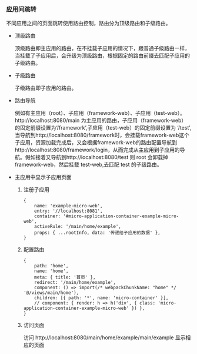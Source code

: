 ### 应用间跳转

不同应用之间的页面跳转使用路由控制，路由分为顶级路由和子级路由。

-   顶级路由

    顶级路由即主应用的路由，在不挂载子应用的情况下，跟普通子级路由一样，当挂载了子应用后，会升级为顶级路由，根据固定的路由前缀去匹配子应用的子级路由。

-   子级路由

    子级路由即子应用的路由。

-   路由导航

    例如有主应用（root）、子应用（framework-web）、子应用（test-web）。http://localhost:8080/main 为主应用的路由，子应用（framework-web）的固定前缀设置为‘/framework’,子应用（test-web）的固定前缀设置为 ‘/test’,当导航到http://localhost:8080/framework时，会挂载framework-web这个子应用，资源加载完成后，又会根据framework-web的路由配置导航到http://localhost:8080/framework/login，从而完成从主应用到子应用的导航。假如接着又导航到http://localhost:8080/test 则 root 会卸载掉 framework-web，然后挂载 test-web,去匹配 test 的子级路由。

-   主应用中显示子应用页面

    1.  注册子应用

        ```
        {
            name: 'example-micro-web',
            entry: '//localhost:8081',
            container: '#micro-application-container-example-micro-web',
            activeRule: '/main/home/example',
            props: { ...rootInfo, data: '传递给子应用的数据' },
        }
        ```

    2.  配置路由

        ```
        {
            path: 'home',
            name: 'home',
            meta: { title: '首页' },
            redirect: '/main/home/example',
            component: () => import(/* webpackChunkName: "home" */ '@/views/main/home'),
            children: [{ path: '*', name: 'micro-container' }],
            // component: { render: h => h('div', { class: 'micro-application-container-example-micro-web' }) },
        }
        ```

    3.  访问页面

        访问 http://localhost:8080/main/home/example/main/example 显示相应的页面
